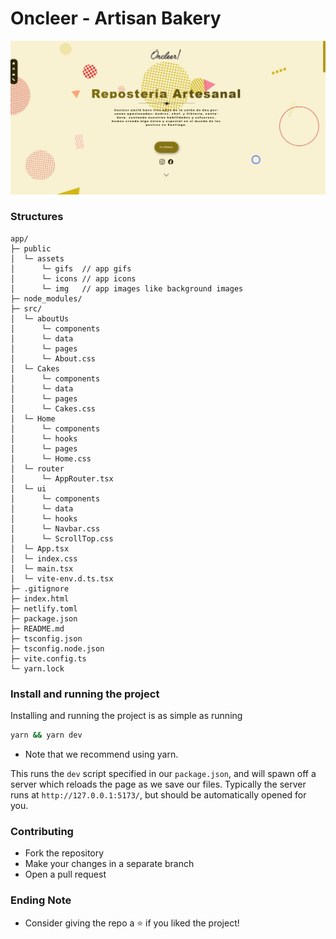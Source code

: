 # Oncleer - Artisan Bakery

![Oncleer](public/assets/img/oncleer.jpg)

### Structures

```text
app/
├─ public
│  └─ assets 
│      └─ gifs  // app gifs
│      └─ icons // app icons
│      └─ img   // app images like background images
├─ node_modules/
├─ src/
│  └─ aboutUs
│      └─ components
│      └─ data
│      └─ pages
│      └─ About.css
│  └─ Cakes
│      └─ components
│      └─ data
│      └─ pages
│      └─ Cakes.css
│  └─ Home
│      └─ components
│      └─ hooks
│      └─ pages
│      └─ Home.css
│  └─ router
│      └─ AppRouter.tsx
│  └─ ui
│      └─ components
│      └─ data
│      └─ hooks
│      └─ Navbar.css
│      └─ ScrollTop.css
│  └─ App.tsx
│  └─ index.css
│  └─ main.tsx
│  └─ vite-env.d.ts.tsx
├─ .gitignore
├─ index.html
├─ netlify.toml
├─ package.json
├─ README.md
├─ tsconfig.json
├─ tsconfig.node.json
├─ vite.config.ts
└─ yarn.lock
```

### Install and running the project

Installing and running the project is as simple as running

```sh
yarn && yarn dev
```

- Note that we recommend using yarn.

This runs the `dev` script specified in our `package.json`, and will spawn off a server which reloads the page as we save our files.
Typically the server runs at `http://127.0.0.1:5173/`, but should be automatically opened for you.

### Contributing
- Fork the repository
- Make your changes in a separate branch
- Open a pull request

### Ending Note
- Consider giving the repo a ⭐ if you liked the project!
